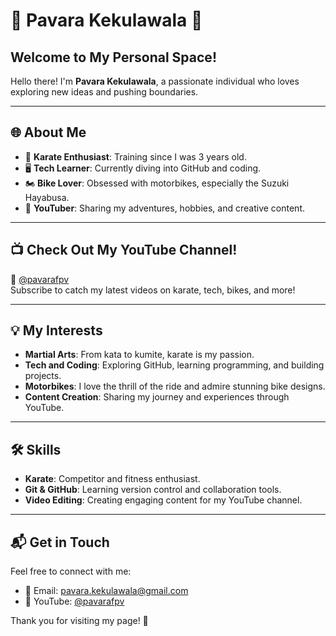 # 🌟 Pavara Kekulawala 🌟  

## Welcome to My Personal Space!  
Hello there! I'm **Pavara Kekulawala**, a passionate individual who loves exploring new ideas and pushing boundaries.  

---

## 🌐 About Me  
- 🥋 **Karate Enthusiast**: Training since I was 3 years old.  
- 🖥️ **Tech Learner**: Currently diving into GitHub and coding.  
- 🏍️ **Bike Lover**: Obsessed with motorbikes, especially the Suzuki Hayabusa.  
- 🎥 **YouTuber**: Sharing my adventures, hobbies, and creative content.  

---

## 📺 Check Out My YouTube Channel!  
🎥 [@pavarafpv](https://www.youtube.com/@pavarafpv)  
Subscribe to catch my latest videos on karate, tech, bikes, and more!  

---

## 💡 My Interests  
- **Martial Arts**: From kata to kumite, karate is my passion.  
- **Tech and Coding**: Exploring GitHub, learning programming, and building projects.  
- **Motorbikes**: I love the thrill of the ride and admire stunning bike designs.  
- **Content Creation**: Sharing my journey and experiences through YouTube.  

---

## 🛠️ Skills  
- **Karate**: Competitor and fitness enthusiast.  
- **Git & GitHub**: Learning version control and collaboration tools.  
- **Video Editing**: Creating engaging content for my YouTube channel.  

---

## 📬 Get in Touch  
Feel free to connect with me:  
- 📧 Email: pavara.kekulawala@gmail.com  
- 🎥 YouTube: [@pavarafpv](https://www.youtube.com/@pavarafpv)  

Thank you for visiting my page! 🚀  
